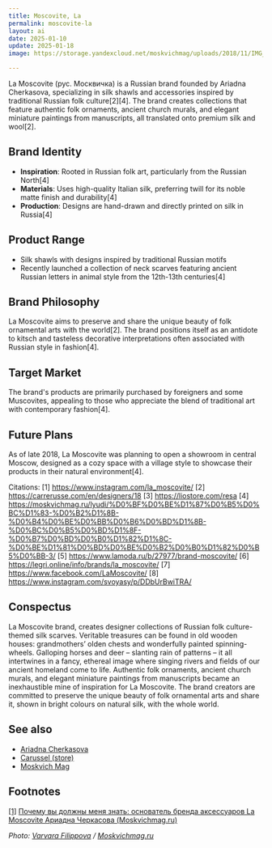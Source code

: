 ```yaml
---
title: Moscovite, La
permalink: moscovite-la
layout: ai
date: 2025-01-10
update: 2025-01-18
image: https://storage.yandexcloud.net/moskvichmag/uploads/2018/11/IMG_7165_2.jpg

---
```


La Moscovite (рус. Москвичка) is a Russian brand founded by Ariadna Cherkasova, specializing in silk shawls and accessories inspired by traditional Russian folk culture[2][4]. The brand creates collections that feature authentic folk ornaments, ancient church murals, and elegant miniature paintings from manuscripts, all translated onto premium silk and wool[2].

## Brand Identity

- **Inspiration**: Rooted in Russian folk art, particularly from the Russian North[4]
- **Materials**: Uses high-quality Italian silk, preferring twill for its noble matte finish and durability[4]
- **Production**: Designs are hand-drawn and directly printed on silk in Russia[4]

## Product Range

- Silk shawls with designs inspired by traditional Russian motifs
- Recently launched a collection of neck scarves featuring ancient Russian letters in animal style from the 12th-13th centuries[4]

## Brand Philosophy

La Moscovite aims to preserve and share the unique beauty of folk ornamental arts with the world[2]. The brand positions itself as an antidote to kitsch and tasteless decorative interpretations often associated with Russian style in fashion[4].

## Target Market

The brand's products are primarily purchased by foreigners and some Muscovites, appealing to those who appreciate the blend of traditional art with contemporary fashion[4].

## Future Plans

As of late 2018, La Moscovite was planning to open a showroom in central Moscow, designed as a cozy space with a village style to showcase their products in their natural environment[4].

Citations:
[1] https://www.instagram.com/la_moscovite/
[2] https://carrerusse.com/en/designers/18
[3] https://liostore.com/resa
[4] https://moskvichmag.ru/lyudi/%D0%BF%D0%BE%D1%87%D0%B5%D0%BC%D1%83-%D0%B2%D1%8B-%D0%B4%D0%BE%D0%BB%D0%B6%D0%BD%D1%8B-%D0%BC%D0%B5%D0%BD%D1%8F-%D0%B7%D0%BD%D0%B0%D1%82%D1%8C-%D0%BE%D1%81%D0%BD%D0%BE%D0%B2%D0%B0%D1%82%D0%B5%D0%BB-3/
[5] https://www.lamoda.ru/b/27977/brand-moscovite/
[6] https://legri.online/info/brands/la_moscovite/
[7] https://www.facebook.com/LaMoscovite/
[8] https://www.instagram.com/svoyasy/p/DDbUrBwiTRA/




## Сonspectus

La Moscovite brand, creates designer collections of Russian folk culture-themed silk scarves. Veritable treasures can be found in old wooden houses: grandmothers’ olden chests and wonderfully painted spinning-wheels. Galloping horses and deer – slanting rain of patterns – it all intertwines in a fancy, ethereal image where singing rivers and fields of our ancient homeland come to life. Authentic folk ornaments, ancient church murals, and elegant miniature paintings from manuscripts became an inexhaustible mine of inspiration for La Moscovite. The brand creators are committed to preserve the unique beauty of folk ornamental arts and share it, shown in bright colours on natural silk, with the whole world.

## See also

+ [Ariadna Cherkasova](cherkasova-ariadna)
+ [Carussel (store)](carussel-store)
+ [Moskvich Mag](moskvich-mag)

## Footnotes

[[1]](#a1) <span id="f1"></span> [Почему вы должны меня знать: основатель бренда аксессуаров La Moscovite Ариадна Черкасова (Moskvichmag.ru)](https://moskvichmag.ru/tag/la-moscovite/)

*Photo: [Varvara Filippova](https://moskvichmag.ru) / [Moskvichmag.ru](https://moskvichmag.ru)*
